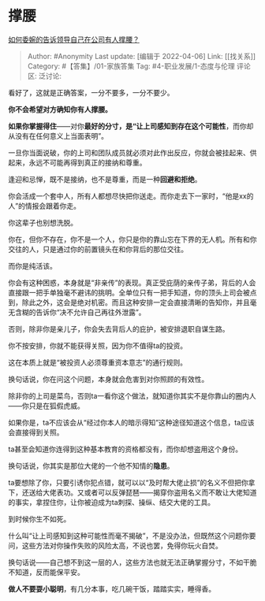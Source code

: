 # 撑腰
[如何委婉的告诉领导自己在公司有人撑腰？](https://www.zhihu.com/question/520868389/answer/2425464337)

> Author: #Anonymity
> Last update: [编辑于 2022-04-06]
> Link: [[找关系]]
> Category: #【答集】/01-家族答集
> Tag: #4-职业发展/1-态度与伦理
> 评论区:
> 泛讨论:

看好了，这就是正确答案，一分不要多，一分不要少。

**你不会希望对方确知你有人撑腰。**

**如果你掌握得住**——对你**最好的分寸，**是“让上司感知到**存在这个可能性**，而你却从没有在任何意义上当面表明”。

一旦你当面说破，你的上司和团队成员就必须对此作出反应，你就会被挂起来、供起来，永远不可能再得到真正的接纳和尊重。

逢迎和忌惮，既不是接纳，也不是尊重，而是一种**回避和拒绝**。

你会活成一个套中人，所有人都想尽快把你送走。而你走去下一家时，“他是xx的人”的情报会跟着你走。

你这辈子也别想洗脱。

你在，但你不存在，你不是一个人，你只是你的靠山忘在下界的无人机。所有和你交往的人，只是通过你的前置镜头在和你背后的那位交往。

而你是纯活该。

你会有这种困惑，本身就是“非亲传”的表现。真正受庇荫的亲传子弟，背后的人会直接跟一把手单独毫不避讳的挑明。全单位只有一把手知道，你的顶头上司会被点到，除此之外，这会是绝对机密。而且这种安排一定会直接清晰的告知你，并且毫无含糊的告诉你“决不允许自己再往外泄露”。

否则，除非你是亲儿子，你会失去背后人的庇护，被安排退职自谋生路。

你不按安排，你就不能获得关照，因为你不值得ta的投资。

这在本质上就是“被投资人必须尊重资本意志”的通行规则。

换句话说，你在问这个问题，本身就会危害到对你照顾的有效性。

除非你的上司是菜鸟，否则ta一看你这个做法，就知道你其实不是你靠山的圈内人——你只是在狐假虎威。

如果你是，ta不应该会从“经过你本人的暗示得知”这种途径知道这个信息，ta应该会直接得到关照。

ta甚至会知道你连得到这种基本教育的资格都没有，而你却想盗用这个身份。

换句话说，你其实是那位大佬的一个他不知情的**隐患**。

ta要想除了你，只要引诱你犯点错，就可以以“及时帮大佬止损”的名义不但把你拿下，还送给大佬表功。又或者可以反弹琵琶——揭穿你盗用名义而不敢让大佬知道的事实，拿捏住你，让你被迫成为ta刺探、操纵、结交大佬的工具。

到时候你生不如死。

什么叫“让上司感知到这种可能性而毫不揭破”，不是没办法，但既然这个问题你要问，这些方法对你操作失败的风险太高，不说也罢，免得你玩火自焚。

换句话说——自己想不到这一层的人，这些方法也就无法正确掌握分寸，不如干脆不知道，反而能保平安。

**做人不要耍小聪明**，有几分本事，吃几碗干饭，踏踏实实，睡得香。
